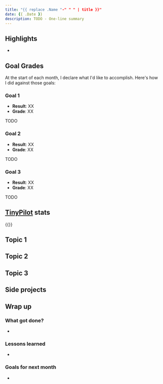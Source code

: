 ```yaml
---
title: "{{ replace .Name "-" " " | title }}"
date: {{ .Date }}
description: TODO - One-line summary
---
```


## Highlights

-

## Goal Grades

At the start of each month, I declare what I'd like to accomplish. Here's how I did against those goals:

### Goal 1

- **Result**: XX
- **Grade**: XX

TODO

### Goal 2

- **Result**: XX
- **Grade**: XX

TODO

### Goal 3

- **Result**: XX
- **Grade**: XX

TODO

## [TinyPilot](https://tinypilotkvm.com/?ref=mtlynch.io) stats

{{<revenue-graph project="tinypilot">}}

## Topic 1

## Topic 2

## Topic 3

## Side projects

## Wrap up

### What got done?

-

### Lessons learned

-

### Goals for next month

-
